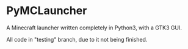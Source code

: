 # PyMCLauncher
A Minecraft launcher written completely in Python3, with a GTK3 GUI.

All code in "testing" branch, due to it not being finished.
